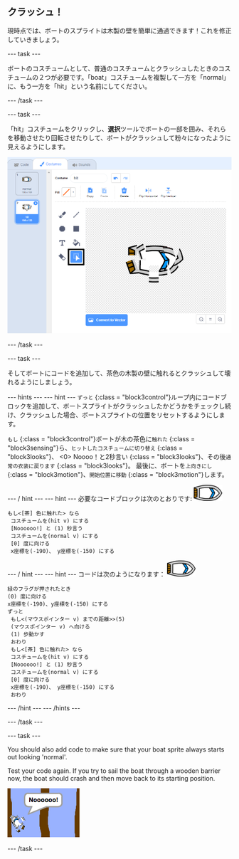 ## クラッシュ！

現時点では、ボートのスプライトは木製の壁を簡単に通過できます！これを修正していきましょう。

\--- task \---

ボートのコスチュームとして、普通のコスチュームとクラッシュしたときのコスチュームの２つが必要です。「boat」コスチュームを複製して一方を「normal」に、もう一方を「hit」という名前にしてください。

\--- /task \---

\--- task \---

「hit」コスチュームをクリックし、**選択**ツールでボートの一部を囲み、それらを移動させたり回転させたりして、ボートがクラッシュして粉々になったように見えるようにします。

![スクリーンショット](images/boat-hit-costume-annotated.png)

\--- /task \---

\--- task \---

そしてボートにコードを追加して、茶色の木製の壁に触れるとクラッシュして壊れるようにしましょう。

\--- hints \--- \--- hint \--- `ずっと` {:class = "block3control"}ループ内にコードブロックを追加して、ボートスプライトがクラッシュしたかどうかをチェックし続け、クラッシュした場合、ボートスプライトの位置をリセットするようにします。

` もし ` {:class = "block3control"}ボートが木の茶色に`触れた` {:class = "block3sensing"}ら、`ヒットしたコスチュームに切り替え` {:class = "block3looks"}、 <0> Noooo！と2秒言い</code> {:class = "block3looks"}、その後`通常の衣装に戻ります` {:class = "block3looks"}。 最後に、ボートを`上向きにし` {:class = "block3motion"}、`開始位置に移動` {:class = "block3motion"}します。

\--- / hint \--- \--- hint \--- 必要なコードブロックは次のとおりです: ![boat-sprite](images/boat_resize.png)

```blocks3
もし<[茶] 色に触れた> なら
 コスチュームを(hit v) にする
 [Noooooo!] と (1) 秒言う
 コスチュームを(normal v) にする
 [0] 度に向ける
 x座標を(-190)、 y座標を(-150) にする
```

\--- / hint \--- \--- hint \--- コードは次のようになります： ![boat-sprite](images/boat_resize.png)

```blocks3
緑のフラグが押されたとき
(0) 度に向ける
x座標を(-190)、y座標を(-150) にする
ずっと
 もし<(マウスポインター v) までの距離>>(5)
 (マウスポインター v) へ向ける
 (1) 歩動かす
 おわり
 もし<[茶] 色に触れた> なら
 コスチュームを(hit v) にする
 [Noooooo!] と (1) 秒言う
 コスチュームを(normal v) にする
 [0] 度に向ける
 x座標を(-190)、 y座標を(-150) にする
 おわり
```

\--- /hint \--- \--- /hints \---

\--- /task \---

\--- task \---

You should also add code to make sure that your boat sprite always starts out looking 'normal'.

Test your code again. If you try to sail the boat through a wooden barrier now, the boat should crash and then move back to its starting position.

![スクリーンショット](images/boat-crash.png)

\--- /task \---